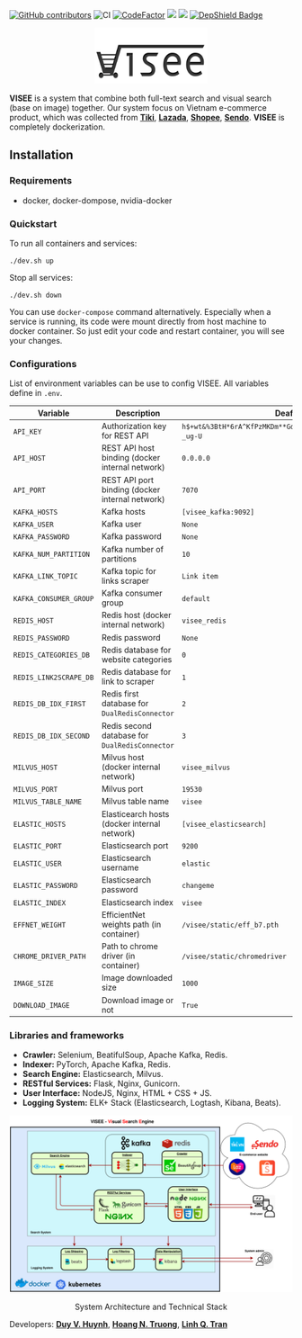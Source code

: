 [![GitHub contributors](https://img.shields.io/github/contributors/Naereen/StrapDown.js.svg)](https://GitHub.com/Naereen/StrapDown.js/graphs/contributors/)
![CI](https://github.com/vndee/visee/workflows/CI/badge.svg)
[![CodeFactor](https://www.codefactor.io/repository/github/vndee/visee/badge?s=9f1351e9a1c480decd19a6bbb7e8b19b447d8474)](https://www.codefactor.io/repository/github/vndee/visee)
![](https://www.code-inspector.com/project/5387/score/svg)
![](https://www.code-inspector.com/project/5387/status/svg)
[![DepShield Badge](https://depshield.sonatype.org/badges/vndee/visee/depshield.svg)](https://depshield.github.io)
<p align="center">
  <img width="200" height="100" src="https://raw.githubusercontent.com/vndee/visee/master/imgs/logo.png?token=AGXWHAHFKIENLEQPVIJOZZK6QTQRQ">
</p>

**VISEE** is a system that combine both full-text search and visual search (base on image) together. Our system focus on 
Vietnam e-commerce product, which was collected from [**Tiki**](https://tiki.vn/), [**Lazada**](https://www.lazada.vn/), [**Shopee**](https://shopee.vn/),
[**Sendo**](https://www.sendo.vn/). **VISEE** is completely dockerization.

## Installation

### Requirements

- docker, docker-dompose, nvidia-docker

### Quickstart

To run all containers and services: 

    ./dev.sh up

Stop all services:

    ./dev.sh down
    
You can use `docker-compose` command alternatively. Especially when a service is running, its code were mount directly
from host machine to docker container. So just edit your code and restart container, you will see your changes.

### Configurations

List of environment variables can be use to config VISEE. All variables define in `.env`.

| Variable | Description | Deafult value |
|----------|-------------|---------------|
|`API_KEY`| Authorization key for REST API|`h$+wt&%3BtH*6rA^KfPzMKDm**GdH_wQaQebd&X9!h=nNVjrt+pn8GNB5%-_ug-U`|
|`API_HOST`| REST API host binding (docker internal network)|`0.0.0.0`|
|`API_PORT`| REST API port binding (docker internal network)|`7070`|
|`KAFKA_HOSTS`| Kafka hosts | `[visee_kafka:9092]`|
|`KAFKA_USER`| Kafka user| `None`|
|`KAFKA_PASSWORD`| Kafka password| `None`|
|`KAFKA_NUM_PARTITION`| Kafka number of partitions| `10`|
|`KAFKA_LINK_TOPIC`| Kafka topic for links scraper| `Link item`|
|`KAFKA_CONSUMER_GROUP`| Kafka consumer group| `default`|
|`REDIS_HOST`| Redis host (docker internal network)| `visee_redis`|
|`REDIS_PASSWORD`| Redis password| `None`|
|`REDIS_CATEGORIES_DB`| Redis database for website categories| `0`|
|`REDIS_LINK2SCRAPE_DB`| Redis database for link to scraper|`1`|
|`REDIS_DB_IDX_FIRST`| Redis first database for `DualRedisConnector`|`2`|
|`REDIS_DB_IDX_SECOND`| Redis second database for `DualRedisConnector`|`3`|
|`MILVUS_HOST`| Milvus host (docker internal network)| `visee_milvus`|
|`MILVUS_PORT`| Milvus port| `19530`|
|`MILVUS_TABLE_NAME`| Milvus table name|`visee`|
|`ELASTIC_HOSTS`| Elasticearch hosts (docker internal network)|`[visee_elasticsearch]`|
|`ELASTIC_PORT`| Elasticsearch port| `9200`|
|`ELASTIC_USER`| Elasticsearch username| `elastic`|
|`ELASTIC_PASSWORD`| Elasticsearch password|`changeme`|
|`ELASTIC_INDEX`| Elasticsearch index|`visee`|
|`EFFNET_WEIGHT`| EfficientNet weights path (in container)| `/visee/static/eff_b7.pth`|
|`CHROME_DRIVER_PATH`| Path to chrome driver (in container)| `/visee/static/chromedriver`|
|`IMAGE_SIZE`| Image downloaded size| `1000`|
|`DOWNLOAD_IMAGE`| Download image or not| `True`|

### Libraries and frameworks

- **Crawler:** Selenium, BeatifulSoup, Apache Kafka, Redis.
- **Indexer:** PyTorch, Apache Kafka, Redis.
- **Search Engine:** Elasticsearch, Milvus.
- **RESTful Services:** Flask, Nginx, Gunicorn.
- **User Interface:** NodeJS, Nginx, HTML + CSS + JS.
- **Logging System:** ELK+ Stack (Elasticsearch, Logtash, Kibana, Beats).
 
<p align="center">
  <img src="https://raw.githubusercontent.com/vndee/visee/master/imgs/visee.png?token=AGXWHAGPQ5HJLX5WGY5ZC326QTSKE">
  <p align="center">System Architecture and Technical Stack</p>
</p>

Developers: [**Duy V. Huynh**](https://github.com/vndee), [**Hoang N. Truong**](https://github.com/hoangperry/), [**Linh Q. Tran**](https://github.com/tql247/)
